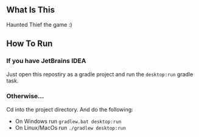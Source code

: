 ## What Is This

Haunted Thief the game :)

## How To Run

### If you have JetBrains IDEA

Just open this repostiry as a gradle project and run the `desktop:run` gradle task.

### Otherwise...

Cd into the project directory. And do the following:

* On Windows run `gradlew.bat desktop:run`
* On Linux/MacOs run `./gradlew desktop:run`